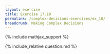 ```yaml
---
layout: exercise
title: Exercise 17.10
permalink: /complex-decisions-exercises/ex_10/
breadcrumb: Making Complex Decisions
---
```


{% include mathjax_support %}

<div><i class="arrow-up loader" data-chapter="complex-decisions-exercises" data-exercise="ex_10" data-rating="0"></i></div>
{% include_relative question.md %}

